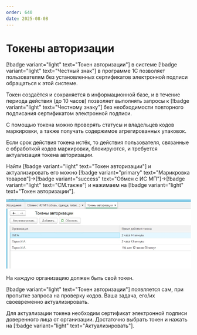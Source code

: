 ```yaml
---
order: 640
date: 2025-08-08
---
```


# Токены авторизации

[!badge variant="light" text="Токен авторизации"] в системе [!badge variant="light" text="Честный знак"] в программе 1С позволяет пользователям без установленных сертификатов электронной подписи обращаться к этой системе. 

Токен создаётся и сохраняется в информационной базе, и в течение периода действия (до 10 часов) позволяет выполнять запросы к [!badge variant="light" text="Честному знаку"] без необходимости 
повторного подписания сертификатом электронной подписи. 

С помощью токена можно проверять статусы и владельцев кодов маркировки, а также получать содержимое агрегированных упаковок. 

Если срок действия токена истёк, то действия пользователя, связанные с обработкой кодов маркировки, блокируются, и требуется актуализация токена авторизации.

Найти [!badge variant="light" text="Токен авторизации"] и актуализировать его можно [!badge variant="primary" text="Марикровка товаров"]->[!badge variant="success" text="Обмен с ИС МП"]->[!badge variant="light" text="СМ.также"] и нажимаем на 
[!badge variant="light" text="Токен авторизации"].


![](/images/изменения/токен.jpg)

На каждую организацию должен быть свой токен. 

[!badge variant="light" text="Токен авторизации"] появляется сам, при пропытке запроса на проверку кодов. Ваша задача, его/их своевременно актуализировать.

Для актуализации токена необходим сертификат электронной подписи доверенного лица от организации. Достаточно выбрать токен и нажать на [!badge variant="light" text="Актуализировать"].

